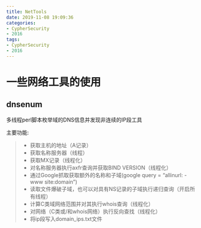 ```yaml
---
title: NetTools
date: 2019-11-08 19:09:36
categories:
- CypherSecurity
- 2016
tags:
- CypherSecurity
- 2016
---
```


# 一些网络工具的使用

## dnsenum  
多线程perl脚本枚举域的DNS信息并发现非连续的IP段工具  

主要功能:  
> - 获取主机的地址（A记录）
> - 获取名称服务器（线程）
> - 获取MX记录（线程化）
> - 对名称服务器执行axfr查询并获取BIND VERSION（线程化）
> - 通过Google抓取获取额外的名称和子域(google query = “allinurl: -www site:domain”)
> - 读取文件爆破子域，也可以对具有NS记录的子域执行递归查询（开启所有线程）
> - 计算C类域网络范围并对其执行whois查询（线程化）
> - 对网络（C类或/和whois网络）执行反向查找（线程化）
> - 将ip段写入domain_ips.txt文件
